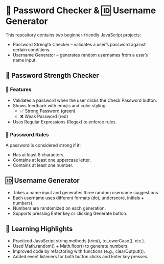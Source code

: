 # 🔐 Password Checker & 🆔 Username Generator
This repository contains two beginner-friendly JavaScript projects:
* Password Strength Checker – validates a user’s password against certain conditions.
* Username Generator – generates random usernames from a user’s name input.

## 🔐 Password Strength Checker
### 🚀 Features
* Validates a password when the user clicks the Check Password button.
* Shows feedback with emojis and color styling:
  * ✅ Strong Password (green)
  * ❌ Weak Password (red)
* Uses Regular Expressions (Regex) to enforce rules.

### 📝 Password Rules
A password is considered strong if it:
* Has at least 8 characters.
* Contains at least one uppercase letter.
* Contains at least one number.

## 🆔 Username Generator
* Takes a name input and generates three random username suggestions.
* Each username uses different formats (dot, underscore, initials + numbers).
* Numbers are randomized on each generation.
* Supports pressing Enter key or clicking Generate button.

## 📖 Learning Highlights

* Practiced JavaScript string methods (trim(), toLowerCase(), etc.).
* Used Math.random() + Math.floor() to generate numbers.
* Improved code by refactoring with functions (e.g., clearOutput()).
* Added event listeners for both button clicks and Enter key presses.
